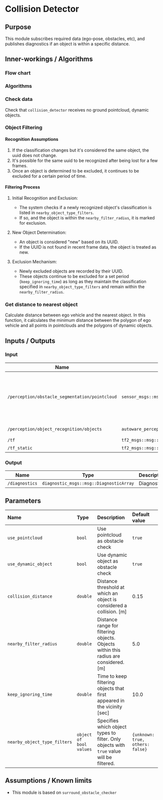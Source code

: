 # Collision Detector

## Purpose

This module subscribes required data (ego-pose, obstacles, etc), and publishes diagnostics if an object is within a specific distance.

## Inner-workings / Algorithms

### Flow chart

### Algorithms

### Check data

Check that `collision_detector` receives no ground pointcloud, dynamic objects.

### Object Filtering

#### Recognition Assumptions

1. If the classification changes but it's considered the same object, the uuid does not change.
2. It's possible for the same uuid to be recognized after being lost for a few frames.
3. Once an object is determined to be excluded, it continues to be excluded for a certain period of time.

#### Filtering Process

1. Initial Recognition and Exclusion:

   - The system checks if a newly recognized object's classification is listed in `nearby_object_type_filters`.
   - If so, and the object is within the `nearby_filter_radius`, it is marked for exclusion.

2. New Object Determination:

   - An object is considered "new" based on its UUID.
   - If the UUID is not found in recent frame data, the object is treated as new.

3. Exclusion Mechanism:
   - Newly excluded objects are recorded by their UUID.
   - These objects continue to be excluded for a set period (`keep_ignoring_time`) as long as they maintain the classification specified in `nearby_object_type_filters` and remain within the `nearby_filter_radius`.

### Get distance to nearest object

Calculate distance between ego vehicle and the nearest object.
In this function, it calculates the minimum distance between the polygon of ego vehicle and all points in pointclouds and the polygons of dynamic objects.

## Inputs / Outputs

### Input

| Name                                           | Type                                              | Description                                                        |
| ---------------------------------------------- | ------------------------------------------------- | ------------------------------------------------------------------ |
| `/perception/obstacle_segmentation/pointcloud` | `sensor_msgs::msg::PointCloud2`                   | Pointcloud of obstacles which the ego-vehicle should stop or avoid |
| `/perception/object_recognition/objects`       | `autoware_perception_msgs::msg::PredictedObjects` | Dynamic objects                                                    |
| `/tf`                                          | `tf2_msgs::msg::TFMessage`                        | TF                                                                 |
| `/tf_static`                                   | `tf2_msgs::msg::TFMessage`                        | TF static                                                          |

### Output

| Name           | Type                                    | Description |
| -------------- | --------------------------------------- | ----------- |
| `/diagnostics` | `diagnostic_msgs::msg::DiagnosticArray` | Diagnostics |

## Parameters

| Name                         | Type                    | Description                                                                              | Default value                    |
| :--------------------------- | :---------------------- | :--------------------------------------------------------------------------------------- | :------------------------------- |
| `use_pointcloud`             | `bool`                  | Use pointcloud as obstacle check                                                         | `true`                           |
| `use_dynamic_object`         | `bool`                  | Use dynamic object as obstacle check                                                     | `true`                           |
| `collision_distance`         | `double`                | Distance threshold at which an object is considered a collision. [m]                     | 0.15                             |
| `nearby_filter_radius`       | `double`                | Distance range for filtering objects. Objects within this radius are considered. [m]     | 5.0                              |
| `keep_ignoring_time`         | `double`                | Time to keep filtering objects that first appeared in the vicinity [sec]                 | 10.0                             |
| `nearby_object_type_filters` | `object of bool values` | Specifies which object types to filter. Only objects with `true` value will be filtered. | `{unknown: true, others: false}` |

## Assumptions / Known limits

- This module is based on `surround_obstacle_checker`
